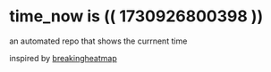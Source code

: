 # time_now is (( 1730926800398 ))

an automated repo that shows the currnent time

inspired by [breakingheatmap](https://github.com/breakingheatmap/breakingheatmap)